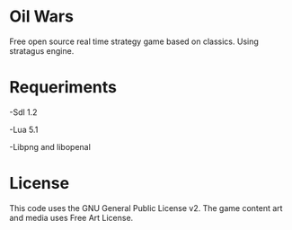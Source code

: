 # Oil Wars
Free open source real time strategy game based on classics. Using stratagus engine.

# Requeriments
-Sdl 1.2

-Lua 5.1

-Libpng and libopenal


# License
This code uses the GNU General Public License v2. The game content art and media uses Free Art License.

